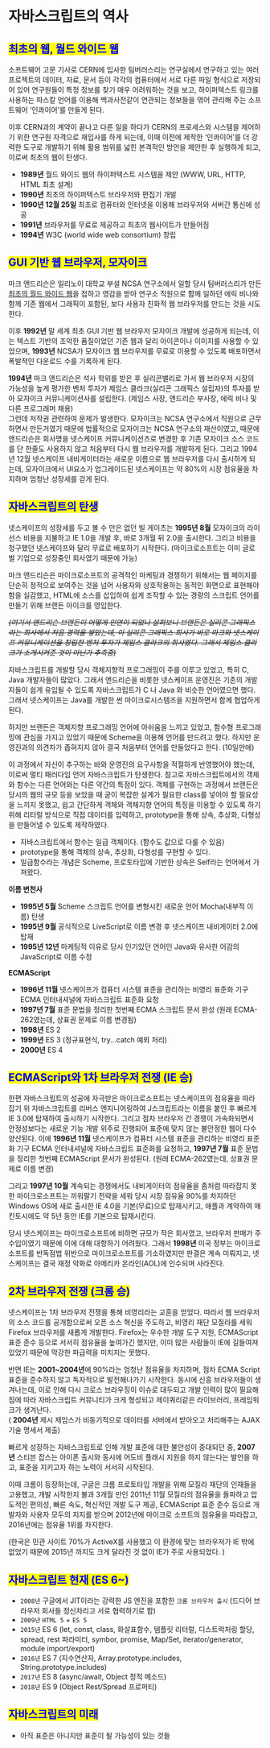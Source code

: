 # 자바스크립트의 역사

## <mark style="color:blue;">최초의 웹, 월드 와이드 웹</mark>&#x20;

소프트웨어 고문 기사로 CERN에 입사한 팀버러스리는 연구실에서 연구하고 있는 여러 프로젝트의 데이터, 자료, 문서 등이 각각의 컴퓨터에서 서로 다른 파일 형식으로 저장되어 있어 연구원들이 특정 정보를 찾기 매우 어려워하는 것을 보고, 하이퍼텍스트 링크를 사용하는 파스칼 언어를 이용해 백과사전같이 연관되는 정보들을 엮어 관리해 주는 소프트웨어 ‘인콰이어’를 만들게 된다.

이후 CERN과의 계약이 끝나고 다른 일을 하다가 CERN의 프로세스와 시스템을 제어하기 위한 연구원 자격으로 재입사를 하게 되는데, 이때 이전에 제작한 ‘인콰이어’를 더 강력한 도구로 개발하기 위해 활용 범위를 넓힌 본격적인 방안을 제안한 후 실행하게 되고, 이로써 최초의 웹이 탄생다.

* **1989년** 월드 와이드 웹의 하이퍼텍스트 시스템을 제안 (WWW, URL, HTTP, HTML 최초 설계)
* **1990년** 최초의 하이퍼텍스트 브라우저와 편집기 개발
* **1990년 12월 25일** 최초로 컴퓨터와 인터넷을 이용해 브라우저와 서버간 통신에 성공
* **1991년** 브라우저를 무료로 제공하고 최초의 웹사이트가 만들어짐
* **1994년** W3C (world wide web consortium) 창립

## <mark style="color:blue;">GUI 기반 웹 브라우저, 모자이크</mark>

마크 앤드리슨은 일리노이 대학교 부설 NCSA 연구소에서 일할 당시 팀버러스리가 만든 [최초의 월드 와이드 웹](http://info.cern.ch/hypertext/WWW/TheProject.html)을 접하고 영감을 받아 연구소 직원으로 함께 일하던 에릭 비나와 함께 기존 웹에서 그래픽이 포함된, 보다 사용자 친화적 웹 브라우저를 만드는 것을 시도한다.

이후 **1992년** 말 세계 최초 GUI 기반 웹 브라우저 모자이크 개발에 성공하게 되는데, 이는 텍스트 기반의 조악한 품질이었던 기존 웹과 달리 아이콘이나 이미지를 사용할 수 있었으며, **1993년** NCSA가 모자이크 웹 브라우저를 무료로 이용할 수 있도록 배포하면서 폭발적인 다운로드 수를 기록하게 된다.

**1994년** 마크 앤드리슨은 석사 학위를 받은 후 실리콘밸리로 가서 웹 브라우저 시장의 가능성을 높게 평가한 벤처 투자가 제임스 클라크(실리콘 그래픽스 설립자)의 투자를 받아 모자이크 커뮤니케이션사를 설립한다. (제임스 사장, 앤드리슨 부사장, 에릭 비나 및 다른 프로그래머 채용)\
그런데 저작권 관련하여 문제가 발생한다. 모자이크는 NCSA 연구소에서 직원으로 근무하면서 만든거였기 때문에 법률적으로 모자이크는 NCSA 연구소의 재산이였고, 때문에 앤드리슨은 회사명을 넷스케이프 커뮤니케이션즈로 변경한 후 기존 모자이크 소스 코드를 단 한줄도 사용하지 않고 처음부터 다시 웹 브라우저를 개발하게 된다. 그리고 1994년 12월 넷스케이프 내비게이터라는 새로운 이름으로 웹 브라우저를 다시 출시하게 되는데, 모자이크에서 UI요소가 업그레이드된 넷스케이프는 약 80%의 시장 점유율을 차지하며 엄청난 성장세를 걷게 된다.

## <mark style="color:blue;">자바스크립트의 탄생</mark>

넷스케이프의 성장세를 두고 볼 수 만은 없던 빌 게이츠는 **1995년 8월** 모자이크의 라이선스 비용을 지불하고 IE 1.0을 개발 후, 바로 3개월 뒤 2.0을 출시한다. 그리고 비용을 청구했던 넷스케이프와 달리 무료로 배포하기 시작한다. (마이크로소프트는 이미 글로벌 기업으로 성장중인 회사였기 때문에 가능)

마크 앤드리슨은 마이크로소프트의 공격적인 마케팅과 경쟁하기 위해서는 웹 페이지를 단순히 정적으로 보여주는 것을 넘어 사용자와 상호작용하는 동적인 화면으로 표현해야 함을 실감했고, HTML에 소스를 삽입하여 쉽게 조작할 수 있는 경량의 스크립트 언어를 만들기 위해 브랜든 아이크를 영입한다.

~~_(여기서 앤드리슨 브랜든이 어떻게 인연이 되었나 살펴보니 브랜든은 실리콘 그래픽스라는 회사에서 처음 경력을 쌓았는데, 이 실리콘 그래픽스 회사가 바로 마크와 넷스케이프 커뮤니케이션을 창립한 벤처 투자가 제임스 클라크의 회사였다. 그래서 제임스 클라크가 소개시켜준 것이 아닌가 추측중)_~~

자바스크립트를 개발할 당시 객체지향적 프로그래밍이 주를 이루고 있었고, 특히 C, Java 개발자들이 많았다. 그래서 앤드리슨을 비롯한 넷스케이프 운영진은 기존의 개발자들이 쉽게 유입될 수 있도록 자바스크립트가 C 나 Java 와 비슷한 언어였으면 했다. 그래서 넷스케이프는 Java를 개발한 썬 마이크로시스템즈을 지원하면서 함께 협업하게 된다.

하지만 브랜든은 객체지향 프로그래밍 언어에 아쉬움을 느끼고 있었고, 함수형 프로그래밍에 관심을 가지고 있었기 때문에 Scheme을 이용해 언어를 만드려고 했다. 하지만 운영진과의 의견차가 좁혀지지 않아 결국 처음부터 언어를 만들었다고 한다. (10일만에)

이 과정에서 자신이 추구하는 바와 운영진의 요구사항을 적절하게 반영했어야 했는데, 이로써 멀티 패러다임 언어 자바스크립트가 탄생한다. 참고로 자바스크립트에서의 객체와 함수는 다른 언어와는 다른 약간의 특점이 있다. 객체를 구현하는 과정에서 브랜든은 당시의 웹의 규모 등을 보았을 때 굳이 복잡한 설계가 필요한 class를 넣어야 할 필요성을 느끼지 못했고, 쉽고 간단하게 객체와 객체지향 언어의 특징을 이용할 수 있도록 하기 위해 리터럴 방식으로 직접 데이터를 입력하고, prototype을 통해 상속, 추상화, 다형성을 만들어낼 수 있도록 제작하였다.

* 자바스크립트에서 함수는 일급 객체이다. (함수도 값으로 다룰 수 있음)
* prototype을 통해 객체의 상속, 추상화, 다형성를 구현할 수 있다.
* 일급함수라는 개념은 Scheme, 프로토타입에 기반한 상속은 Self라는 언어에서 가져왔다.



**이름 변천사**

* **1995년 5월**  Scheme 스크립트 언어를 변형시킨 새로운 언어 Mocha(내부적 이름) 탄생
* **1995년 9월**  공식적으로 LiveScript로 이름 변경 후 넷스케이프 내비게이터 2.0에 탑재
* **1995년 12년** 마케팅적 이유로 당시 인기있던 언어인 Java와 유사한 어감의 JavaScript로 이름 수정



**ECMAScript**

* **1996년 11월** 넷스케이프가 컴퓨터 시스템 표준을 관리하는 비영리 표준화 기구 ECMA 인터내셔널에 자바스크립트 표준화 요청
* **1997년 7월** 표준 문법을 정리한 첫번째 ECMA 스크립트 문서 완성 (원래 ECMA-262였는데, 상표권 문제로 이름 변경됨)
* **1998년** ES 2
* **1999년** ES 3 (정규표현식, try...catch 예외 처리)
* **2000년** ES 4

## <mark style="color:blue;">ECMAScript와 1차 브라우저 전쟁 (IE 승)</mark>

한편 자바스크립트의 성공에 자극받은 마이크로소프트는 넷스케이프의 점유율을 따라잡기 위 자바스크립트를 리버스 엔지니어링하여 J스크립트라는 이름을 붙인 후 빠르게 IE 3.0에 탑재하여 출시하기 시작한다. 그리고 점차 브라우저 간 경쟁이 가속화되면서 안정성보다는 새로운 기능 개발 위주로 진행되어 표준에 맞지 않는 불안정한 웹이 다수 양산된다. 이에 **1996년 11월** 넷스케이프가 컴퓨터 시스템 표준을 관리하는 비영리 표준화 기구 ECMA 인터내셔널에 자바스크립트 표준화를 요청하고, **1997년 7월** 표준 문법을 정리한 첫번째 ECMAScript 문서가 완성된다. (원래 ECMA-262였는데, 상표권 문제로 이름 변경)

그리고 **1997년 10월** 계속되는 경쟁에서도 내비게이터의 점유율을 좀처럼 따라잡지 못한 마이크로소프트는 끼워팔기 전략을 세워 당시 시장 점유율 90%를 차지하던 Windows OS에 새로 출시한 IE 4.0을 기본(무료)으로 탑재시키고, 애플과 계약하여 매킨토시에도 약 5년 동안 IE를 기본으로 탑재시킨다.

당시 넷스케이프는 마이크로소프트에 비하면 규모가 작은 회사였고, 브라우저 판매가 주 수입이였기 때문에 이에 대해 대항하기 어려웠다. 그래서 **1998년** 미국 정부는 마이크로소프트를 반독점법 위반으로 마이크로소프트를 기소하였지만 판결은 계속 미뤄지고, 넷스케이프는 결국 재정 악화로 아메리카 온라인(AOL)에 인수되며 사라진다.&#x20;

## <mark style="color:blue;">2차 브라우저 전쟁 (크롬 승)</mark>&#x20;

넷스케이프는 1차 브라우저 전쟁을 통해 비영리라는 교훈을 얻었다. 따라서 웹 브라우저의 소스 코드를 공개함으로써 오픈 소스 혁신을 주도하고, 비영리 재단 모질라를 세워 Firefox 브라우저를 새롭게 개발한다. Firefox는 우수한 개발 도구 지원, ECMAScript 표준 준수 등으로 서서히 점유율을 높여가긴 했지만, 이미 많은 사람들이 IE에 길들여져 있었기 때문에 막강한 파급력을 미치지는 못했다.

반면 IE는 **2001\~2004년**에 90%라는 엄청난 점유율을 차지하며, 점차 ECMA Script 표준을 준수하지 않고 독자적으로 발전해나가기 시작한다. 동시에 신흥 브라우저들이 생겨나는데, 이로 인해 다시 크로스 브라우징이 이슈로 대두되고 개발 인력이 많이 필요해짐에 따라 자바스크립트 커뮤니티가 크게 형성되고 제이쿼리같은 라이브러리, 프레임워크가 생겨난다.\
( **2004년** 제시 제임스가 비동기적으로 데이터를 서버에서 받아오고 처리해주는 AJAX 기술 명세서 제출)

빠르게 성장하는 자바스크립트로 인해 개발 표준에 대한 불안성이 증대되던 중, **2007년** 스티븐 잡스는 아이폰 출시와 동시에 어도비 플래시 지원을 하지 않는다는 발언을 하고, 표준을 지키고자 하는 노력이 서서히 시작된다.

이때 크롬이 등장하는데, 구글은 크롬 프로토타입 개발을 위해 모질라 재단의 인재들을 고용했고, 개발 시작한지 불과 3개월 만인 2011년 11월 모질라의 점유율을 돌파하고 압도적인 편의성, 빠른 속도, 혁신적인 개발 도구 제공, ECMAScript 표준 준수 등으로 개발자와 사용자 모두의 지지를 받으며 2012년에 마이크로 소프트의 점유율을 따라잡고, 2016년에는 점유율 1위를 차지한다.&#x20;

(한국은 민관 사이트 70%가 ActiveX를 사용했고 이 환경에 맞는 브라우저가 IE 밖에 없었기 때문에 2015년 까지도 크게 달라진 것 없이 IE가 주로 사용되었다. )

## <mark style="color:blue;">자바스크립트 현재 (ES 6\~)</mark>

* `2008년` 구글에서 JIT이라는 강력한 JS 엔진을 포함한 `크롬 브라우저 출시` (드디어 브라우저 회사들 정신차리고 서로 협력하기로 함)
* `2009년` `HTML 5` + `ES 5`
* `2015년` ES 6 (let, const, class, 화살표함수, 템플릿 리터럴, 디스트럭처링 할당, spread, rest 파라미터, symbor, promise, Map/Set, iterator/generator, module import/export)
* `2016년` ES 7 (지수연산자, Array.prototype.includes, String.prototype.includes)
* `2017년` ES 8 (async/await, Object 정적 메소드)
* `2018년` ES 9 (Object Rest/Spread 프로퍼티)

## <mark style="color:blue;">자바스크립트의 미래</mark>

* 아직 표준은 아니지만 표준이 될 가능성이 있는 것들
